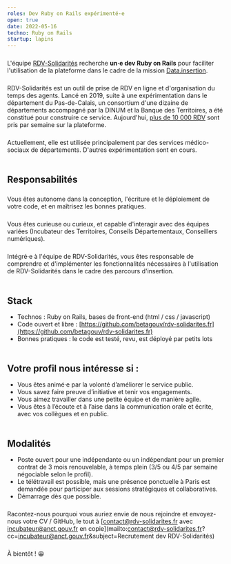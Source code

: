 ```yaml
---
roles: Dev Ruby on Rails expérimenté·e
open: true
date: 2022-05-16
techno: Ruby on Rails
startup: lapins
---
```


L'équipe [RDV-Solidarités](https://beta.gouv.fr/startups/lapins.html) recherche **un·e dev Ruby on Rails** pour faciliter l'utilisation de la plateforme dans le cadre de la mission [Data.insertion](https://beta.gouv.fr/startups/data.insertion.html).

RDV-Solidarités est un outil de prise de RDV en ligne et d'organisation du temps des agents. Lancé en 2019, suite à une expérimentation dans le département du Pas-de-Calais, un consortium d'une dizaine de départements accompagné par la DINUM et la Banque des Territoires, a été constitué pour construire ce service. Aujourd'hui, [plus de 10 000 RDV](https://www.rdv-solidarites.fr/stats) sont pris par semaine sur la plateforme.

Actuellement, elle est utilisée principalement par des services médico-sociaux de départements. D'autres expérimentation sont en cours.

<!--more-->

<style type="text/css">
p {
      margin: 1.5rem 0 0 0;
}

h2, h3 {
      margin: 3rem 0 1rem 0;
}
</style>


## Responsabilités

Vous êtes autonome dans la conception, l'écriture et le déploiement de votre code, et en maîtrisez les bonnes pratiques.

Vous êtes curieuse ou curieux, et capable d'interagir avec des équipes variées (Incubateur des Territoires, Conseils Départementaux, Conseillers numériques).

Intégré·e à l'équipe de RDV-Solidarités, vous êtes responsable de comprendre et d'implémenter les fonctionnalités nécessaires à l'utilisation de RDV-Solidarités dans le cadre des parcours d'insertion.

## Stack

- Technos : Ruby on Rails, bases de front-end (html / css / javascript)
- Code ouvert et libre : [https://github.com/betagouv/rdv-solidarites.fr](https://github.com/betagouv/rdv-solidarites.fr)
- Bonnes pratiques : le code est testé, revu, est déployé par petits lots


## Votre profil nous intéresse si :

- Vous êtes animé·e par la volonté d’améliorer le service public.
- Vous savez faire preuve d’initiative et tenir vos engagements.
- Vous aimez travailler dans une petite équipe et de manière agile.
- Vous êtes à l’écoute et à l’aise dans la communication orale et écrite, avec vos collègues et en public.


## Modalités

- Poste ouvert pour une indépendante ou un indépendant pour un premier contrat de 3 mois renouvelable, à temps plein (3/5 ou 4/5 par semaine négociable selon le profil).
- Le télétravail est possible, mais une présence ponctuelle à Paris est demandée pour participer aux sessions stratégiques et collaboratives.
- Démarrage dès que possible.

Racontez-nous pourquoi vous auriez envie de nous rejoindre et envoyez-nous votre CV / GitHub, le tout à [contact@rdv-solidarites.fr avec incubateur@anct.gouv.fr en copie](mailto:contact@rdv-solidarites.fr?cc=incubateur@anct.gouv.fr&subject=Recrutement dev RDV-Solidarités)

À bientôt ! 😀
